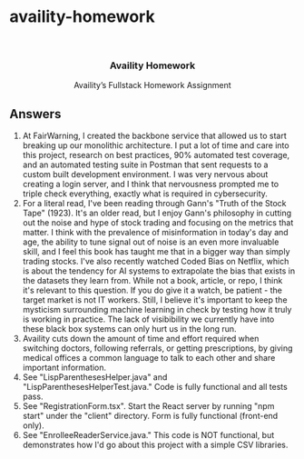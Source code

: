 # availity-homework

<!--
*** Thanks for checking out the Best-README-Template. If you have a suggestion
*** that would make this better, please fork the repo and create a pull request
*** or simply open an issue with the tag "enhancement".
*** Thanks again! Now go create something AMAZING! :D
***
***
***
*** To avoid retyping too much info. Do a search and replace for the following:
*** github_username, repo_name, twitter_handle, email, project_title, project_description
-->


<br />
<p align="center">

  <h3 align="center">Availity Homework</h3>

  <p align="center">
    Availity’s Fullstack Homework Assignment
  </p>
</p>

## Answers
1. At FairWarning, I created the backbone service that allowed us to start breaking up our monolithic architecture. I put a lot of time and care into this project, research on best practices, 90% automated test coverage, and an automated testing suite in Postman that sent requests to a custom built development environment. I was very nervous about creating a login server, and I think that nervousness prompted me to triple check everything, exactly what is required in cybersecurity. 
2. For a literal read, I've been reading through Gann's "Truth of the Stock Tape" (1923). It's an older read, but I enjoy Gann's philosophy in cutting out the noise and hype of stock trading and focusing on the metrics that matter. I think with the prevalence of misinformation in today's day and age, the ability to tune signal out of noise is an even more invaluable skill, and I feel this book has taught me that in a bigger way than simply trading stocks. I've also recently watched Coded Bias on Netflix, which is about the tendency for AI systems to extrapolate the bias that exists in the datasets they learn from. While not a book, article, or repo, I think it's relevant to this question. If you do give it a watch, be patient - the target market is not IT workers. Still, I believe it's important to keep the mysticism surrounding machine learning in check by testing how it truly is working in practice. The lack of visibibility we currently have into these black box systems can only hurt us in the long run. 
4. Availity cuts down the amount of time and effort required when switching doctors, following referrals, or getting prescriptions, by giving medical offices a common language to talk to each other and share important information.
5. See "LispParenthesesHelper.java" and "LispParenthesesHelperTest.java." Code is fully functional and all tests pass. 
6. See "RegistrationForm.tsx". Start the React server by running "npm start" under the "client" directory. Form is fully functional (front-end only). 
7. See "EnrolleeReaderService.java." This code is NOT functional, but demonstrates how I'd go about this project with a simple CSV libraries. 
